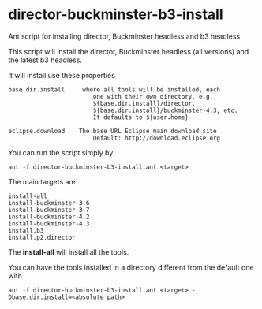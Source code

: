 director-buckminster-b3-install
===============================

Ant script for installing director, Buckminster headless and b3 headless.

This script will install the director, Buckminster headless (all versions) and the latest b3 headless.

It will install use these properties

    base.dir.install     where all tools will be installed, each
							one with their own directory, e.g.,
							${base.dir.install}/director,
							${base.dir.install}/buckminster-4.3, etc.
							It defaults to ${user.home}

    eclipse.download	The base URL Eclipse main download site
							Default: http://download.eclipse.org

You can run the script simply by

    ant -f director-buckminster-b3-install.ant <target>

The main targets are

    install-all
    install-buckminster-3.6
    install-buckminster-3.7
    install-buckminster-4.2
    install-buckminster-4.3
    install.b3
    install.p2.director

The **install-all** will install all the tools.

You can have the tools installed in a directory different from the default one with

    ant -f director-buckminster-b3-install.ant <target> -Dbase.dir.install=<absolute path>
